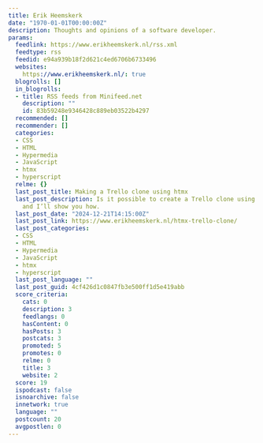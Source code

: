 ```yaml
---
title: Erik Heemskerk
date: "1970-01-01T00:00:00Z"
description: Thoughts and opinions of a software developer.
params:
  feedlink: https://www.erikheemskerk.nl/rss.xml
  feedtype: rss
  feedid: e94a939b18f2d621c4ed6706b6733496
  websites:
    https://www.erikheemskerk.nl/: true
  blogrolls: []
  in_blogrolls:
  - title: RSS feeds from Minifeed.net
    description: ""
    id: 83b59248e9346428c889eb03522b4297
  recommended: []
  recommender: []
  categories:
  - CSS
  - HTML
  - Hypermedia
  - JavaScript
  - htmx
  - hyperscript
  relme: {}
  last_post_title: Making a Trello clone using htmx
  last_post_description: Is it possible to create a Trello clone using htmx? Yes,
    and I’ll show you how.
  last_post_date: "2024-12-21T14:15:00Z"
  last_post_link: https://www.erikheemskerk.nl/htmx-trello-clone/
  last_post_categories:
  - CSS
  - HTML
  - Hypermedia
  - JavaScript
  - htmx
  - hyperscript
  last_post_language: ""
  last_post_guid: 4cf426d1c0847fb3e500ff1d5e419abb
  score_criteria:
    cats: 0
    description: 3
    feedlangs: 0
    hasContent: 0
    hasPosts: 3
    postcats: 3
    promoted: 5
    promotes: 0
    relme: 0
    title: 3
    website: 2
  score: 19
  ispodcast: false
  isnoarchive: false
  innetwork: true
  language: ""
  postcount: 20
  avgpostlen: 0
---
```

